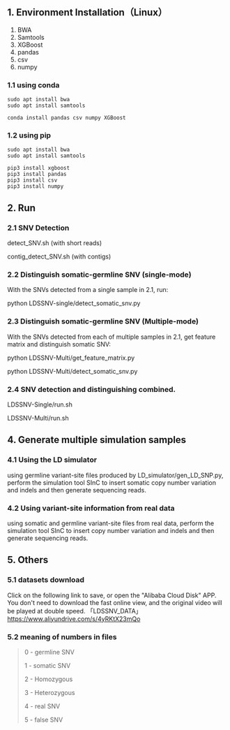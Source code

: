 ## 1. Environment Installation（Linux）
1. BWA
2. Samtools
3. XGBoost
4. pandas
5. csv
6. numpy

### 1.1 using conda 
```
sudo apt install bwa
sudo apt install samtools

conda install pandas csv numpy XGBoost
```
### 1.2 using pip
```
sudo apt install bwa
sudo apt install samtools

pip3 install xgboost
pip3 install pandas
pip3 install csv
pip3 install numpy
```

## 2. Run

### 2.1 SNV Detection

detect_SNV.sh (with short reads)

contig_detect_SNV.sh (with contigs)

### 2.2 Distinguish somatic-germline SNV (single-mode)
With the SNVs detected from a single sample in 2.1, run: 

python LDSSNV-single/detect_somatic_snv.py

### 2.3 Distinguish somatic-germline SNV (Multiple-mode)
With the SNVs detected from each of multiple samples in 2.1,  get feature matrix and distinguish somatic SNV: 

python LDSSNV-Multi/get_feature_matrix.py

python LDSSNV-Multi/detect_somatic_snv.py

### 2.4 SNV detection and distinguishing combined.

LDSSNV-Single/run.sh

LDSSNV-Multi/run.sh

## 4. Generate multiple simulation samples

### 4.1 Using the LD simulator
using germline variant-site files produced by LD_simulator/gen_LD_SNP.py, perform the simulation tool SInC to insert somatic copy number variation and indels and then generate sequencing reads.

### 4.2 Using variant-site information from real data

using somatic and germline variant-site files from real data, perform the simulation tool SInC to insert copy number variation and indels and then generate sequencing reads.


## 5. Others
### 5.1 datasets download

Click on the following link to save, or open the "Alibaba Cloud Disk" APP. You don't need to download the fast online view, and the original video will be played at double speed.
「LDSSNV_DATA」https://www.aliyundrive.com/s/4yRKtX23mQo

### 5.2 meaning of numbers in files
> 0 - germline SNV
> 
> 1 - somatic SNV
> 
> 2 - Homozygous
> 
> 3 - Heterozygous
>  
> 4 - real SNV
> 
> 5 - false SNV
